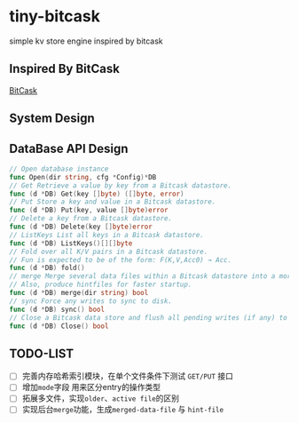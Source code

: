 # tiny-bitcask
simple kv store engine inspired by bitcask

## Inspired By BitCask
[BitCask](./doc/bitcask-intro.pdf)

## System Design

## DataBase API Design
```go
// Open database instance
func Open(dir string, cfg *Config)*DB
// Get Retrieve a value by key from a Bitcask datastore.
func (d *DB) Get(key []byte) ([]byte, error)
// Put Store a key and value in a Bitcask datastore.
func (d *DB) Put(key, value []byte)error
// Delete a key from a Bitcask datastore.
func (d *DB) Delete(key []byte)error
// ListKeys List all keys in a Bitcask datastore.
func (d *DB) ListKeys()[][]byte
// Fold over all K/V pairs in a Bitcask datastore.
// Fun is expected to be of the form: F(K,V,Acc0) → Acc.
func (d *DB) fold()
// merge Merge several data files within a Bitcask datastore into a more compact form.
// Also, produce hintfiles for faster startup.
func (d *DB) merge(dir string) bool
// sync Force any writes to sync to disk.
func (d *DB) sync() bool
// Close a Bitcask data store and flush all pending writes (if any) to disk.
func (d *DB) Close() bool
```

## TODO-LIST
- [ ] 完善内存哈希索引模块，在单个文件条件下测试 `GET/PUT` 接口
- [ ] 增加`mode`字段 用来区分entry的操作类型
- [ ] 拓展多文件，实现`older`、`active file`的区别
- [ ] 实现后台`merge`功能，生成`merged-data-file` 与 `hint-file`